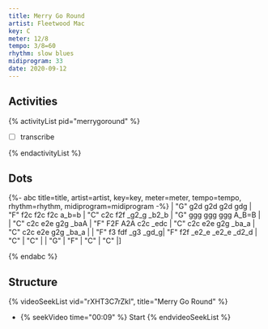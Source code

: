 ```yaml
---
title: Merry Go Round
artist: Fleetwood Mac
key: C
meter: 12/8
tempo: 3/8=60
rhythm: slow blues
midiprogram: 33
date: 2020-09-12
---
```


## Activities

{% activityList pid="merrygoround" %}

- [ ] transcribe

{% endactivityList %}

## Dots

<!-- prettier-ignore -->
{%- abc title=title, artist=artist, key=key, meter=meter, tempo=tempo, rhythm=rhythm,  midiprogram=midiprogram -%}
| "G" g2d g2d g2d gdg | "F" f2c f2c f2c a_b=b | "C" c2c f2f _g2_g _b2_b | "G" ggg ggg ggg A_B=B |
| "C" c2c e2e g2g _baA | "F" F2F A2A c2c _edc | "C" c2c e2e g2g _ba_a |  "C" c2c e2e g2g _ba_a |
| "F" f3 fdf _g3 _gd_g| "F" f2f _e2_e _e2_e _d2_d | "C" | "C" |
| "G" | "F" | "C" | "C" |]

{% endabc %}

## Structure

{% videoSeekList vid="rXHT3C7rZkI", title="Merry Go Round" %}

- {% seekVideo time="00:09" %} Start
  {% endvideoSeekList %}
